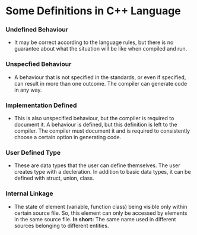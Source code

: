 # Some Definitions in C++ Language

### Undefined Behaviour
- It may be correct according to the language rules, but there is no guarantee about what the situation will be like when compiled and run.
### Unspecfied Behaviour
- A behaviour that is not specified in the standards, or even if specified, can result in more than one outcome. The compiler can generate code in any way.
### Implementation Defined
- This is also unspecified behaviour, but the compiler is required to document it. A behaviour is defined, but this definition is left to the compiler. The compiler must document it and is required to consistently choose a certain option in generating code.
### User Defined Type
- These are data types that the user can define themselves. The user creates type with a decleration. In addition to basic data types, it can be defined with struct, union, class.
### Internal Linkage
- The state of element (variable, function class) being visible only within certain source file. So, this element can only be accessed by elements in the same source file.
**In short:** The same name used in different sources belonging to different entities.
  












